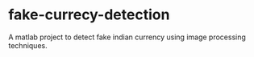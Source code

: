 # fake-currecy-detection
A matlab project to detect fake indian currency using image processing techniques.
